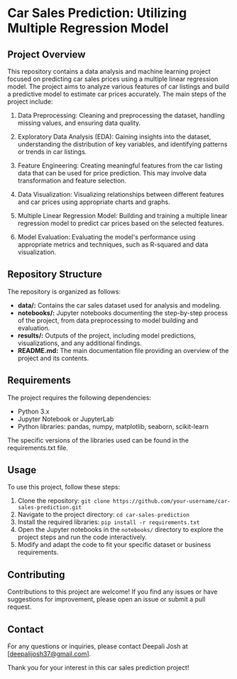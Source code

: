 # Car Sales Prediction: Utilizing Multiple Regression Model

## Project Overview

This repository contains a data analysis and machine learning project focused on predicting car sales prices using a multiple linear regression model. The project aims to analyze various features of car listings and build a predictive model to estimate car prices accurately. The main steps of the project include:

1. Data Preprocessing: Cleaning and preprocessing the dataset, handling missing values, and ensuring data quality.

2. Exploratory Data Analysis (EDA): Gaining insights into the dataset, understanding the distribution of key variables, and identifying patterns or trends in car listings.

3. Feature Engineering: Creating meaningful features from the car listing data that can be used for price prediction. This may involve data transformation and feature selection.

4. Data Visualization: Visualizing relationships between different features and car prices using appropriate charts and graphs.

5. Multiple Linear Regression Model: Building and training a multiple linear regression model to predict car prices based on the selected features.

6. Model Evaluation: Evaluating the model's performance using appropriate metrics and techniques, such as R-squared and data visualization.


## Repository Structure

The repository is organized as follows:

- **data/:** Contains the car sales dataset used for analysis and modeling.
- **notebooks/:** Jupyter notebooks documenting the step-by-step process of the project, from data preprocessing to model building and evaluation.
- **results/:** Outputs of the project, including model predictions, visualizations, and any additional findings.
- **README.md:** The main documentation file providing an overview of the project and its contents.

## Requirements

The project requires the following dependencies:

- Python 3.x
- Jupyter Notebook or JupyterLab
- Python libraries: pandas, numpy, matplotlib, seaborn, scikit-learn

The specific versions of the libraries used can be found in the requirements.txt file.

## Usage

To use this project, follow these steps:

1. Clone the repository: `git clone https://github.com/your-username/car-sales-prediction.git`
2. Navigate to the project directory: `cd car-sales-prediction`
3. Install the required libraries: `pip install -r requirements.txt`
4. Open the Jupyter notebooks in the `notebooks/` directory to explore the project steps and run the code interactively.
5. Modify and adapt the code to fit your specific dataset or business requirements.

## Contributing

Contributions to this project are welcome! If you find any issues or have suggestions for improvement, please open an issue or submit a pull request.

## Contact

For any questions or inquiries, please contact Deepali Josh at [deepalijosh37@gmail.com].

Thank you for your interest in this car sales prediction project!
